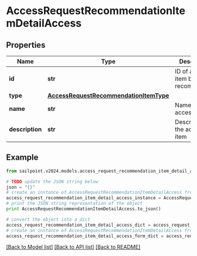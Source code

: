 # AccessRequestRecommendationItemDetailAccess


## Properties

Name | Type | Description | Notes
------------ | ------------- | ------------- | -------------
**id** | **str** | ID of access item being recommended. | [optional] 
**type** | [**AccessRequestRecommendationItemType**](AccessRequestRecommendationItemType.md) |  | [optional] 
**name** | **str** | Name of the access item | [optional] 
**description** | **str** | Description of the access item | [optional] 

## Example

```python
from sailpoint.v2024.models.access_request_recommendation_item_detail_access import AccessRequestRecommendationItemDetailAccess

# TODO update the JSON string below
json = "{}"
# create an instance of AccessRequestRecommendationItemDetailAccess from a JSON string
access_request_recommendation_item_detail_access_instance = AccessRequestRecommendationItemDetailAccess.from_json(json)
# print the JSON string representation of the object
print AccessRequestRecommendationItemDetailAccess.to_json()

# convert the object into a dict
access_request_recommendation_item_detail_access_dict = access_request_recommendation_item_detail_access_instance.to_dict()
# create an instance of AccessRequestRecommendationItemDetailAccess from a dict
access_request_recommendation_item_detail_access_form_dict = access_request_recommendation_item_detail_access.from_dict(access_request_recommendation_item_detail_access_dict)
```
[[Back to Model list]](../README.md#documentation-for-models) [[Back to API list]](../README.md#documentation-for-api-endpoints) [[Back to README]](../README.md)


